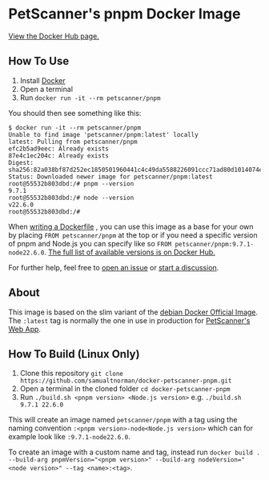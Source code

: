 # PetScanner's pnpm Docker Image
[View the Docker Hub page.](https://hub.docker.com/r/petscanner/pnpm)

## How To Use
1. Install [Docker](https://www.docker.com/)
2. Open a terminal
3. Run `docker run -it --rm petscanner/pnpm`

You should then see something like this:
```
$ docker run -it --rm petscanner/pnpm
Unable to find image 'petscanner/pnpm:latest' locally
latest: Pulling from petscanner/pnpm
efc2b5ad9eec: Already exists 
87e4c1ec204c: Already exists 
Digest: sha256:82a038bf87d252ec1850501960441c4c49da5588226091ccc71ad80d1014074e
Status: Downloaded newer image for petscanner/pnpm:latest
root@55532b803dbd:/# pnpm --version
9.7.1
root@55532b803dbd:/# node --version
v22.6.0
root@55532b803dbd:/# 
```

When
[writing a Dockerfile](https://docs.docker.com/get-started/docker-concepts/building-images/writing-a-dockerfile/)
, you can use this image as a base for your own by placing `FROM petscanner/pnpm` at the top or if you need a specific
version of pnpm and Node.js you can specify like so `FROM petscanner/pnpm:9.7.1-node22.6.0`. [The full list of available
versions is on Docker Hub.](https://hub.docker.com/r/petscanner/pnpm/tags?ordering=name)

For further help, feel free to [open an issue](https://github.com/samualtnorman/docker-petscanner-pnpm/issues/new) or
[start a discussion](https://github.com/samualtnorman/docker-petscanner-pnpm/discussions/new/choose).

## About
This image is based on the slim variant of the [debian Docker Official Image](https://hub.docker.com/_/debian). The
`:latest` tag is normally the one in use in production for [PetScanner's Web App](
https://petscanner.com/app/register-or-login).

## How To Build (Linux Only)
1. Clone this repository `git clone https://github.com/samualtnorman/docker-petscanner-pnpm.git`
2. Open a terminal in the cloned folder `cd docker-petscanner-pnpm`
3. Run `./build.sh <pnpm version> <Node.js version>` e.g. `./build.sh 9.7.1 22.6.0`

This will create an image named `petscanner/pnpm` with a tag using the naming convention `:<pnpm version>-node<Node.js
version>` which can for example look like `:9.7.1-node22.6.0`.

To create an image with a custom name and tag, instead run `docker build . --build-arg pnpmVersion="<pnpm version>" --build-arg nodeVersion="<node version>" --tag <name>:<tag>`.